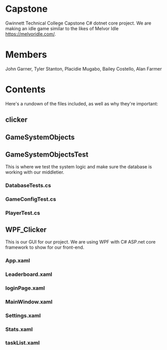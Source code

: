 # Capstone
Gwinnett Technical College Capstone C# dotnet core project. We are making an idle game similar to the likes of Melvor Idle https://melvoridle.com/.

# Members

John Garner, 
Tyler Stanton, 
Placidie Mugabo,
Bailey Costello,
Alan Farmer

# Contents

Here's a rundown of the files included, as well as why they're important:

## clicker



## GameSystemObjects



## GameSystemObjectsTest

This is where we test the system logic and make sure the database is working with our middletier. 


### DatabaseTests.cs

### GameConfigTest.cs

### PlayerTest.cs


## WPF_Clicker

This is our GUI for our project. We are using WPF with C# ASP.net core framework to show for our front-end. 


### App.xaml


### Leaderboard.xaml


### loginPage.xaml


### MainWindow.xaml


### Settings.xaml


### Stats.xaml


### taskList.xaml


